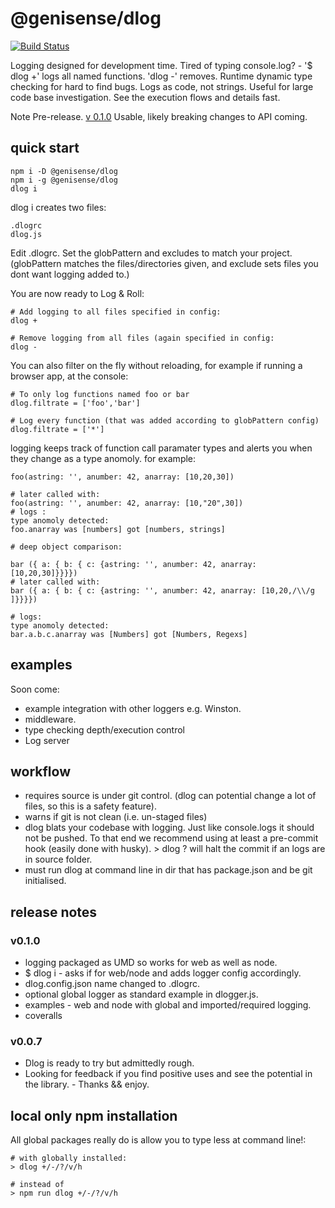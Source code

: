 # @genisense/dlog

[![Build Status](https://travis-ci.com/logworks/dlog.svg?branch=master)](https://travis-ci.com/logworks/dlog)

Logging designed for development time.
Tired of typing console.log? - '\$ dlog +' logs all named functions. 'dlog -' removes.
Runtime dynamic type checking for hard to find bugs.
Logs as code, not strings.
Useful for large code base investigation. See the execution flows and details fast.

Note Pre-release. [v 0.1.0](#v0.1.0) Usable, likely breaking changes to API coming.

## quick start

    npm i -D @genisense/dlog
    npm i -g @genisense/dlog
    dlog i

dlog i creates two files:

    .dlogrc
    dlog.js

Edit .dlogrc. Set the globPattern and excludes to match your project. (globPattern matches the files/directories given, and exclude sets files you dont want logging added to.)

You are now ready to Log & Roll:

    # Add logging to all files specified in config:
    dlog +

    # Remove logging from all files (again specified in config:
    dlog -

You can also filter on the fly without reloading, for example if running a browser app, at the console:

    # To only log functions named foo or bar
    dlog.filtrate = ['foo','bar']

    # Log every function (that was added according to globPattern config)
    dlog.filtrate = ['*']

logging keeps track of function call paramater types and alerts you when
they change as a type anomoly. for example:

    foo(astring: '', anumber: 42, anarray: [10,20,30])

    # later called with:
    foo(astring: '', anumber: 42, anarray: [10,"20",30])
    # logs :
    type anomoly detected:
    foo.anarray was [numbers] got [numbers, strings]

    # deep object comparison:

    bar ({ a: { b: { c: {astring: '', anumber: 42, anarray: [10,20,30]}}}})
    # later called with:
    bar ({ a: { b: { c: {astring: '', anumber: 42, anarray: [10,20,/\\/g ]}}}})

    # logs:
    type anomoly detected:
    bar.a.b.c.anarray was [Numbers] got [Numbers, Regexs]

## examples

Soon come:

- example integration with other loggers e.g. Winston.
- middleware.
- type checking depth/execution control
- Log server

## workflow

- requires source is under git control. (dlog can potential change a lot of files, so this is a safety feature).
- warns if git is not clean (i.e. un-staged files)
- dlog blats your codebase with logging. Just like console.logs it should not be pushed. To that end we recommend using at least a pre-commit hook (easily done with husky). > dlog ? will halt the commit if an logs are in source folder.
- must run dlog at command line in dir that has package.json and be git initialised.

## release notes

### v0.1.0

- logging packaged as UMD so works for web as well as node.
- \$ dlog i - asks if for web/node and adds logger config accordingly.
- dlog.config.json name changed to .dlogrc.
- optional global logger as standard example in dlogger.js.
- examples - web and node with global and imported/required logging.
- coveralls

### v0.0.7

- Dlog is ready to try but admittedly rough.
- Looking for feedback if you find positive uses and see the potential in the library. - Thanks && enjoy.

## local only npm installation

All global packages really do is allow you to type less at command line!:

    # with globally installed:
    > dlog +/-/?/v/h

    # instead of
    > npm run dlog +/-/?/v/h
